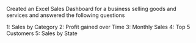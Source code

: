 Created an Excel Sales Dashboard for a business selling goods and services and answered the following questions 

1: Sales by Category 
2: Profit gained over Time 
3: Monthly Sales 
4: Top 5 Customers 
5: Sales by State 
